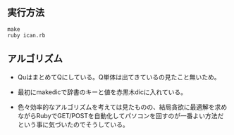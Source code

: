 ## 実行方法
```
make
ruby ican.rb
```

## アルゴリズム
* QuはまとめてQにしている。Q単体は出てきているの見たこと無いため。
* 最初にmakedicで辞書のキーと値を赤黒木dicに入れている。

* 色々効率的なアルゴリズムを考えては見たものの、結局貪欲に最適解を求めながらRubyでGET/POSTを自動化してパソコンを回すのが一番よい方法だという事に気づいたのでそうしている。

